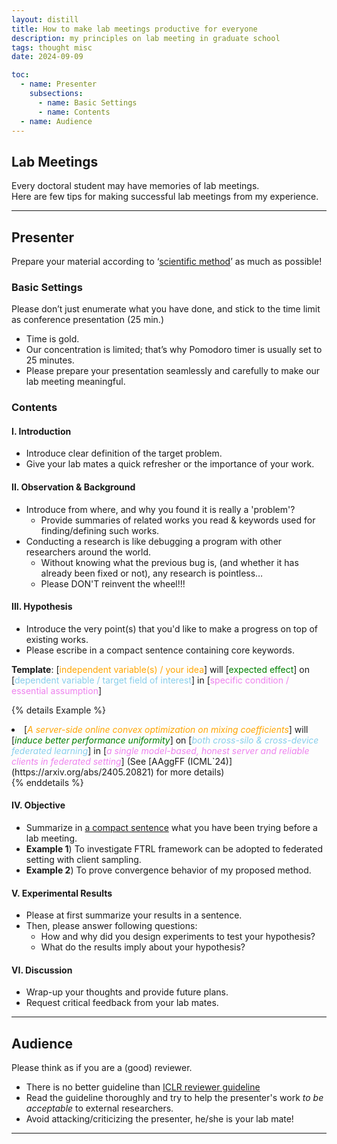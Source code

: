 ```yaml
---
layout: distill
title: How to make lab meetings productive for everyone
description: my principles on lab meeting in graduate school
tags: thought misc
date: 2024-09-09

toc:
  - name: Presenter
    subsections:
      - name: Basic Settings
      - name: Contents
  - name: Audience
---
```


## Lab Meetings

Every doctoral student may have memories of lab meetings.  
Here are few tips for making successful lab meetings from my experience.  

---

## Presenter

Prepare your material according to ‘[scientific method](https://en.wikipedia.org/wiki/Scientific_method#Elements_of_inquiry)’ as much as possible!

### Basic Settings

Please don’t just enumerate what you have done, and stick to the time limit as conference presentation (25 min.)
- Time is gold.
- Our concentration is limited; that’s why Pomodoro timer is usually set to 25 minutes.
- Please prepare your presentation seamlessly and carefully to make our lab meeting meaningful.

### Contents

#### I. Introduction

- Introduce clear definition of the target problem.
- Give your lab mates a quick refresher or the importance of your work.

#### II. Observation & Background

- Introduce from where, and why you found it is really a 'problem'?
  - Provide summaries of related works you read & keywords used for finding/defining such works.
- Conducting a research is like debugging a program with other researchers around the world.
  - Without knowing what the previous bug is, (and whether it has already been fixed or not), any research is pointless…
  - Please DON'T reinvent the wheel!!!

#### III. Hypothesis

- Introduce the very point(s) that you'd like to make a progress on top of existing works.
- Please escribe in a compact sentence containing core keywords.  

<b>Template</b>: [<font color='orange'>independent variable(s) / your idea</font>] will [<font color='green'>expected effect</font>] on [<font color='skyblue'>dependent variable / target field of interest</font>] in [<font color='violet'>specific condition / essential assumption</font>]

{% details Example %}
<li> 
[<font color='orange'><i>A server-side online convex optimization on mixing coefficients</i></font>] will [<font color='green'><i>induce better performance uniformity</i></font>] on [<font color='skyblue'><i>both cross-silo & cross-device federated learning</i></font>] in [<font color='violet'><i>a single model-based, honest server and reliable clients in federated setting</i></font>] (See [AAggFF (ICML`24)](https://arxiv.org/abs/2405.20821) for more details)
</li>
{% enddetails %}

#### IV. Objective

- Summarize in <u>a compact sentence</u> what you have been trying before a lab meeting.
- <b>Example 1</b>) To investigate FTRL framework can be adopted to federated setting with client sampling.
- <b>Example 2</b>) To prove convergence behavior of my proposed method.

#### V. Experimental Results

- Please at first summarize your results in a sentence.
- Then, please answer following questions:
  - How and why did you design experiments to test your hypothesis?
  - What do the results imply about your hypothesis?

#### VI. Discussion

- Wrap-up your thoughts and provide future plans.
- Request critical feedback from your lab mates.

---

## Audience

Please think as if you are a (good) reviewer.
- There is no better guideline than [ICLR reviewer guideline](https://iclr.cc/Conferences/2024/ReviewerGuide#Reviewing%20instructions)
- Read the guideline thoroughly and try to help the presenter's work _to be acceptable_ to external researchers.
- Avoid attacking/criticizing the presenter, he/she is your lab mate!

---